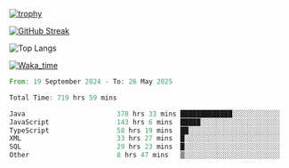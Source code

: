 <!--
**ren-joey/ren-joey** is a ✨ _special_ ✨ repository because its `README.md` (this file) appears on your GitHub profile.

Here are some ideas to get you started:

- 🔭 I’m currently working on ...
- 🌱 I’m currently learning ...
- 👯 I’m looking to collaborate on ...
- 🤔 I’m looking for help with ...
- 💬 Ask me about ...
- 📫 How to reach me: ...
- 😄 Pronouns: ...
- ⚡ Fun fact: ...
-->

[![trophy](https://github-profile-trophy.vercel.app/?username=ren-joey&theme=darkhub&column=5)](https://github.com/ren-joey)

[![GitHub Streak](https://streak-stats.demolab.com/?user=ren-joey&theme=dark)](https://github.com/ren-joey)

![Top Langs](https://github-readme-stats.vercel.app/api/top-langs?username=ren-joey&show_icons=true&layout=compact&locale=en&hide=html,CSS,scss,Pug,Twig&theme=dark)

[![Waka_time](https://github-readme-stats.vercel.app/api/wakatime?username=joeyren&theme=dark)](https://github.com/ren-joey)

<!--START_SECTION:waka-->

```rust
From: 19 September 2024 - To: 26 May 2025

Total Time: 719 hrs 59 mins

Java                       378 hrs 33 mins █████████████░░░░░░░░░░░░   51.94 %
JavaScript                 143 hrs 6 mins  █████░░░░░░░░░░░░░░░░░░░░   19.64 %
TypeScript                 58 hrs 19 mins  ██░░░░░░░░░░░░░░░░░░░░░░░   08.00 %
XML                        33 hrs 27 mins  █░░░░░░░░░░░░░░░░░░░░░░░░   04.59 %
SQL                        29 hrs 23 mins  █░░░░░░░░░░░░░░░░░░░░░░░░   04.03 %
Other                      8 hrs 47 mins   ▒░░░░░░░░░░░░░░░░░░░░░░░░   01.21 %
```

<!--END_SECTION:waka-->
